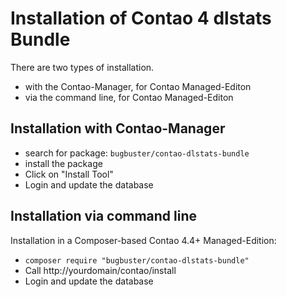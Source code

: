 # Installation of Contao 4 dlstats Bundle

There are two types of installation.

* with the Contao-Manager, for Contao Managed-Editon
* via the command line, for Contao Managed-Editon


## Installation with Contao-Manager

* search for package: `bugbuster/contao-dlstats-bundle`
* install the package
* Click on "Install Tool"
* Login and update the database


## Installation via command line

Installation in a Composer-based Contao 4.4+ Managed-Edition:

* `composer require "bugbuster/contao-dlstats-bundle"`
* Call http://yourdomain/contao/install
* Login and update the database
